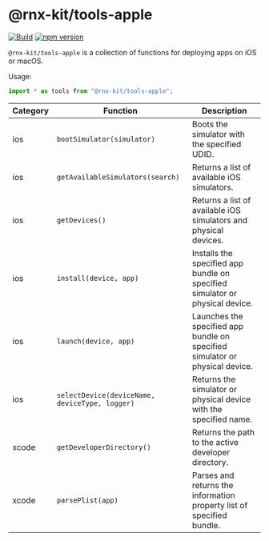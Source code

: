 # @rnx-kit/tools-apple

[![Build](https://github.com/microsoft/rnx-kit/actions/workflows/build.yml/badge.svg)](https://github.com/microsoft/rnx-kit/actions/workflows/build.yml)
[![npm version](https://img.shields.io/npm/v/@rnx-kit/tools-apple)](https://www.npmjs.com/package/@rnx-kit/tools-apple)

`@rnx-kit/tools-apple` is a collection of functions for deploying apps on iOS or
macOS.

Usage:

```typescript
import * as tools from "@rnx-kit/tools-apple";
```

<!-- The following table can be updated by running `yarn update-readme` -->
<!-- @rnx-kit/api start -->

| Category | Function                                       | Description                                                                  |
| -------- | ---------------------------------------------- | ---------------------------------------------------------------------------- |
| ios      | `bootSimulator(simulator)`                     | Boots the simulator with the specified UDID.                                 |
| ios      | `getAvailableSimulators(search)`               | Returns a list of available iOS simulators.                                  |
| ios      | `getDevices()`                                 | Returns a list of available iOS simulators and physical devices.             |
| ios      | `install(device, app)`                         | Installs the specified app bundle on specified simulator or physical device. |
| ios      | `launch(device, app)`                          | Launches the specified app bundle on specified simulator or physical device. |
| ios      | `selectDevice(deviceName, deviceType, logger)` | Returns the simulator or physical device with the specified name.            |
| xcode    | `getDeveloperDirectory()`                      | Returns the path to the active developer directory.                          |
| xcode    | `parsePlist(app)`                              | Parses and returns the information property list of specified bundle.        |

<!-- @rnx-kit/api end -->
